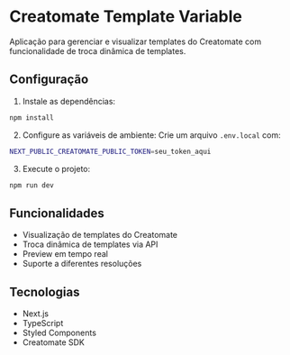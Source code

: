 # Creatomate Template Variable

Aplicação para gerenciar e visualizar templates do Creatomate com funcionalidade de troca dinâmica de templates.

## Configuração

1. Instale as dependências:
```bash
npm install
```

2. Configure as variáveis de ambiente:
Crie um arquivo `.env.local` com:
```bash
NEXT_PUBLIC_CREATOMATE_PUBLIC_TOKEN=seu_token_aqui
```

3. Execute o projeto:
```bash
npm run dev
```

## Funcionalidades

- Visualização de templates do Creatomate
- Troca dinâmica de templates via API
- Preview em tempo real
- Suporte a diferentes resoluções

## Tecnologias

- Next.js
- TypeScript
- Styled Components
- Creatomate SDK
